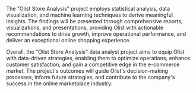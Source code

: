 The "Olist Store Analysis" project employs statistical analysis, data visualization, and machine learning techniques to derive meaningful insights. The findings will be presented through comprehensive reports, visualizations, and presentations, providing Olist with actionable recommendations to drive growth, improve operational performance, and deliver an exceptional online shopping experience.

Overall, the "Olist Store Analysis" data analyst project aims to equip Olist with data-driven strategies, enabling them to optimize operations, enhance customer satisfaction, and gain a competitive edge in the e-commerce market. The project's outcomes will guide Olist's decision-making processes, inform future strategies, and contribute to the company's success in the online marketplace industry.

